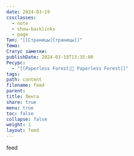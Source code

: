 ```yaml
---
date: 2024-03-19
cssclasses:
  - note
  - show-backlinks
  - page
Тип: "[[Страницы|Страницы]]"
Тема: 
Статус заметки: 
publishDate: 2024-03-19T13:35:00
Ресурс:
  - "[[Paperless Forest|🌱 Paperless Forest]]"
tags: 
path: content
filename: feed
parent: 
title: Лента
share: true
menu: true
toc: false
collapse: false
weight: 1
layout: feed
---
```


feed